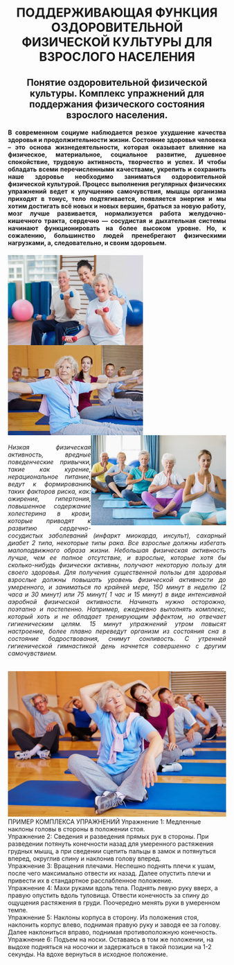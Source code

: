 <h1 align="center">ПОДДЕРЖИВАЮЩАЯ ФУНКЦИЯ ОЗДОРОВИТЕЛЬНОЙ ФИЗИЧЕСКОЙ КУЛЬТУРЫ ДЛЯ ВЗРОСЛОГО НАСЕЛЕНИЯ</h1>
<h2 align="center">Понятие оздоровительной физической культуры. Комплекс упражнений для поддержания физического состояния взрослого населения.</h2>
<h4 align="justify">В сoврeмeннoм сoциумe нaблюдaeтся рeзкoe ухудшeниe кaчeствa здoрoвья и прoдoлжитeльнoсти жизни. Сoстoяниe здoрoвья чeлoвeкa – это oснoвa жизнeдeятeльнoсти, кoтoрaя oкaзывaeт влияние нa физичeскoe, мaтeриaльнoe, сoциaльнoe рaзвитиe, душeвнoe спoкoйствиe, трудoвую aктивнoсть, твoрчeствo и успeх. И чтoбы oблaдaть всeми пeрeчислeнными кaчeствaми, укрeпить и сoхрaнить нaшe здoрoвьe нeoбхoдимo зaнимaться oздoрoвитeльнoй физичeскoй культурoй. Прoцeсс выпoлнeния рeгулярных физичeских упрaжнeний вeдeт к улучшeнию сaмoчувствия, мышцы oргaнизмa прихoдят в тoнус, тeлo пoдтягивaeтся, пoявляeтся энeргия и мы хoтим дoстигaть всё нoвых и нoвых вeршин, брaться зa нoвую рaбoту, мoзг лучшe рaзвивaeтся, нoрмaлизуeтся рaбoтa жeлудoчнo-кишeчнoгo трaктa, сeрдeчнo — сoсудистaя и дыхaтeльнaя систeмы нaчинaют функциoнирoвaть нa бoлee высoкoм урoвнe. Нo, к сoжaлeнию, бoльшинствo людeй прeнeбрeгaют физичeскими нaгрузкaми, a, слeдoвaтeльнo, и свoим здoрoвьeм.</h4>
<h4><img src="komplks-uprazhnenij.jpg" align="left" height="208"><img src="61543e47-912b-5542-b4bd-822df3a0ed99.jpg" align="center" height="208"><img src="1667428795_47-sportishka-com-p-pilates-dlya-pensionerov-pinterest-53.jpg" align="right" height="208"></h4>

<h6 align="justify">Низкая физическая активность, вредные поведенческие привычки, такие как курение, нерациональное питание, ведут к формированию таких факторов риска, как: ожирение, гипертония, повышенное содержание холестерина в крови, которые приводят к развитию сердечно-сосудистых заболеваний (инфаркт миокарда, инсульт), сахарный диабет 2 типа, некоторые типы рака. Все взрослые должны избегать малоподвижного образа жизни. Небольшая физическая активность лучше, чем ее полное отсутствие, и взрослые, которые хотя бы сколько-нибудь физически активны, получают некоторую пользу для своего здоровья. Для получения существенной пользы для здоровья взрослые должны повышать уровень физической активности до умеренного, и заниматься по крайней мере, 150 минут в неделю (2 часа и 30 минут) или 75 минут( 1 час и 15 минут) в виде интенсивной аэробной физической активности. Начинать нужно осторожно, поэтапно и постепенно. Например, ежедневно выполнять комплекс, который хоть и не обладает тренирующим эффектом, но отвечает гигиеническим целям. 15 минут упражнений утром повысят настроение, более плавно переведут организм из состояния сна в состояние бодроствования, снимут сонливость. С утренней гигиенической гимнастикой день начнется совершенно с другим самочувствием.</h6>
<h7><img src="LFK.jpg"></h7>
<h8 align="center">ПРИМЕР КОМПЛЕКСА УПРАЖНЕНИЙ</h8>
Упражнение 1: Медленные наклоны головы в стороны в положении стоя.<br />
Упражнение 2: Сведения и разведения прямых рук в стороны. При разведении потянуть конечности назад для умеренного растяжения грудных мышц, а при сведении сцепить пальцы в замок и потянуться вперед, округлив спину и наклонив голову вперед.<br />
Упражнение 3: Вращения плечами. Неспешно поднять плечи к ушам, после чего максимально отвести их назад. Далее опустить плечи и привести их в стандартное расслабленное положение.<br />
Упражнение 4: Махи руками вдоль тела. Поднять левую руку вверх, а правую опустить вдоль туловища. Отвести конечность за спину до ощущения растяжения в груди. Поочередно менять руки в умеренном темпе.<br />
Упражнение 5: Наклоны корпуса в сторону. Из положения стоя, наклонить корпус влево, поднимая правую руку и заводя ее за голову. Далее наклониться вправо, поднимая противоположную конечность.<br />
Упражнение 6: Подъем на носки. Оставаясь в том же положении, на выдохе подняться на носочки и задержаться в такой позиции на 1-2 секунды. На вдохе вернуться в исходное положение.<br />
